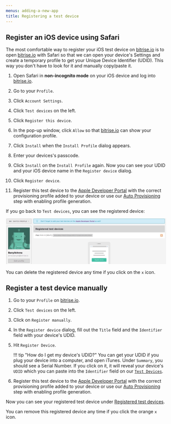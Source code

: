 ```yaml
---
menus: adding-a-new-app
title: Registering a test device
---
```


## Register an iOS device using Safari

The most comfortable way to register your iOS test device on [bitrise.io](https://www.bitrise.io) is to open [bitrise.io](https://www.bitrise.io) with Safari so that we can open your device's Settings and create a temporary profile to get your Unique Device Identifier (UDID). This way you don't have to look for it and manually copy/paste it.

1. Open Safari in __non-incognito mode__ on your iOS device and log into [bitrise.io](https://www.bitrise.io).

2. Go to your `Profile`.

3. Click `Account Settings`.

4. Click `Test devices` on the left.

5. Click `Register this device`.

6. In the pop-up window, click `Allow` so that [bitrise.io](https://www.bitrise.io) can show your configuration profile.

7. Click `Install` when the `Install Profile` dialog appears.

8. Enter your devices's passcode.

9. Click `Install` on the `Install Profile` again.
  Now you can see your UDID and your iOS device name in the `Register device` dialog.

10. Click `Register device`.

11. Register this test device to the [Apple Developer Portal](https://developer.apple.com/) with the correct provisioning profile added to your device or use our [Auto Provisioning](/code-signing/ios-code-signing/ios-auto-provisioning) step with enabling profile generation.

If you go back to `Test devices`, you can see the registered device:

![Screenshot](/img/adding-a-new-app/ios-device.jpg)


You can delete the registered device any time if you click on the `x` icon.


## Register a test device manually

1. Go to your `Profile` on [bitrise.io](https://www.bitrise.io).

2. Click `Test devices` on the left.

3. Click on `Register manually`.

4. In the `Register device` dialog, fill out the `Title` field and the `Identifier` field with your device's UDID.

5. Hit `Register Device`.

    !!! tip "How do I get my device's UDID?"
        You can get your UDID if you plug your device into a computer, and open iTunes. Under `Summary`, you should see a Serial Number. If you click on it, it will reveal your device's `UDID` which you can paste into the `Identifier` field on our [`Test Devices`](https://www.bitrise.io/me/profile#/test_devices).

6. Register this test device to the [Apple Developer Portal](https://developer.apple.com/) with the correct provisioning profile added to your device or use our [Auto Provisioning](/code-signing/ios-code-signing/ios-auto-provisioning) step with enabling profile generation.

Now you can see your registered test device under [Registered test devices](https://www.bitrise.io/me/profile#/test_devices).

You can remove this registered device any time if you click the orange `x` icon.
